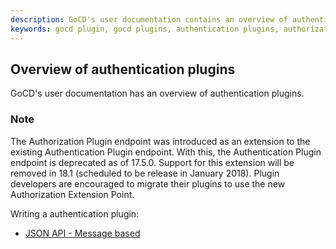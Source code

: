 ```yaml
---
description: GoCD's user documentation contains an overview of authentication plugin endpoint.
keywords: gocd plugin, gocd plugins, authentication plugins, authorization plugin endpoint, authentication plugin endpoint, extension point, JSON api
---
```


## Overview of authentication plugins

GoCD's user documentation has an overview of authentication plugins.

### Note

The Authorization Plugin endpoint was introduced as an extension to the existing Authentication Plugin endpoint. With this, the Authentication Plugin endpoint is deprecated as of 17.5.0. Support for this extension will be removed in 18.1 (scheduled to be release in January 2018). Plugin developers are encouraged to migrate their plugins to use the new Authorization Extension Point.

Writing a authentication plugin:
* [JSON API - Message based](json_message_based_authentication_extension.md)

